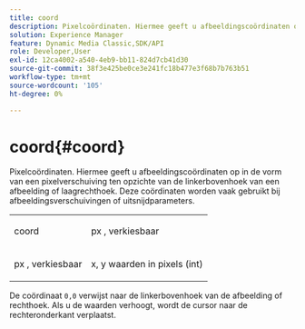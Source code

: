 ```yaml
---
title: coord
description: Pixelcoördinaten. Hiermee geeft u afbeeldingscoördinaten op in de vorm van een pixelverschuiving ten opzichte van de linkerbovenhoek van een afbeelding of laagrechthoek. Deze coördinaten worden vaak gebruikt bij afbeeldingsverschuivingen of uitsnijdparameters.
solution: Experience Manager
feature: Dynamic Media Classic,SDK/API
role: Developer,User
exl-id: 12ca4002-a540-4eb9-bb11-824d7cb41d30
source-git-commit: 38f3e425be0ce3e241fc18b477e3f68b7b763b51
workflow-type: tm+mt
source-wordcount: '105'
ht-degree: 0%

---
```


# coord{#coord}

Pixelcoördinaten. Hiermee geeft u afbeeldingscoördinaten op in de vorm van een pixelverschuiving ten opzichte van de linkerbovenhoek van een afbeelding of laagrechthoek. Deze coördinaten worden vaak gebruikt bij afbeeldingsverschuivingen of uitsnijdparameters.

<table id="simpletable_A686120953124ACB8803CB9C877252AB"> 
 <tr class="strow"> 
  <td class="stentry"> <p><span class="codeph"> <span class="varname"> coord</span> </span> </p> </td> 
  <td class="stentry"> <p><span class="codeph"> <span class="varname"> px</span> </span>, <span class="codeph"><span class="varname"> verkiesbaar</span></span> </p></td> 
 </tr> 
 <tr class="strow"> 
  <td class="stentry"> <p><span class="codeph"> <span class="varname"> px</span> </span>, <span class="codeph"><span class="varname"> verkiesbaar</span></span> </p></td> 
  <td class="stentry"> <p><span class="varname"> x</span>, <span class="varname"> y</span> waarden in pixels (int) </p></td> 
 </tr> 
</table>

De coördinaat `0,0` verwijst naar de linkerbovenhoek van de afbeelding of rechthoek. Als u de waarden verhoogt, wordt de cursor naar de rechteronderkant verplaatst.
